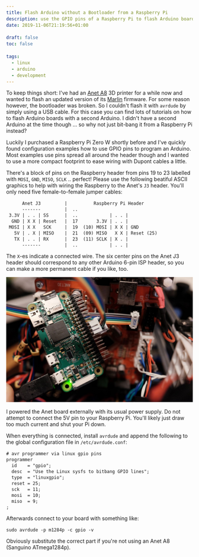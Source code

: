 ```yaml
---
title: Flash Arduino without a Bootloader from a Raspberry Pi
description: use the GPIO pins of a Raspberry Pi to flash Arduino boards without a bootloader
date: 2019-11-06T21:19:56+01:00

draft: false
toc: false

tags:
  - linux
  - arduino
  - development
---
```


To keep things short: I've had an [Anet A8](https://all3dp.com/1/anet-a8-3d-printer-review-diy-kit/)
3D printer for a while now and wanted to flash an updated version of its
[Marlin](https://github.com/MarlinFirmware/Marlin) firmware.
For some reason however, the bootloader was broken. So I couldn't flash it with
`avrdude` by simply using a USB cable. For this case you can find lots of
tutorials on how to flash Arduino boards with a second Arduino. I didn't have a
second Arduino at the time though ... so why not just bit-bang it from a Raspberry
Pi instead?

<!--more-->

Luckily I purchased a Raspberry Pi Zero W shortly before and I've quickly found
configuration examples how to use GPIO pins to program an Arduino. Most examples
use pins spread all around the header though and I wanted to use a more compact
footprint to ease wiring with Dupont cables a little.

There's a block of pins on the Raspberry header from pins 19 to 23 labelled with
`MOSI`, `GND`, `MISO`, `SCLK` .. perfect! Please use the following beatiful ASCII
graphics to help with wiring the Raspberry to the Anet's `J3` header. You'll only
need five female-to-female jumper cables:

```
      Anet J3         |          Raspberry Pi Header
      -------         |  ..
 3.3V | . . | SS      |  ..            | . . |
  GND | X X | Reset   |  17       3.3V | . . |
 MOSI | X X   SCK     |  19  (10) MOSI | X X | GND
   5V | . X | MISO    |  21  (09) MISO   X X | Reset (25)
   TX | . . | RX      |  23  (11) SCLK | X . |
      -------         |  ..            | . . |
```

The `X`-es indicate a connected wire. The six center pins on the Anet J3 header
should correspond to any other Arduino 6-pin ISP header, so you can make a more
permanent cable if you like, too.

![](wiring.jpg)

I powered the Anet board externally with its usual power supply. Do not attempt
to connect the 5V pin to your Raspberry Pi. You'll likely just draw too much
current and shut your Pi down.

When everything is connected, install `avrdude` and append the following to the
global configuration file in `/etc/avrdude.conf`:

```
# avr programmer via linux gpio pins
programmer
  id    = "gpio";
  desc  = "Use the Linux sysfs to bitbang GPIO lines";
  type  = "linuxgpio";
  reset = 25;
  sck   = 11;
  mosi  = 10;
  miso  = 9;
;
```

Afterwards connect to your board with something like:

    sudo avrdude -p m1284p -c gpio -v

Obviously substitute the correct part if you're not using an Anet A8 (Sanguino
ATmega1284p).
